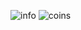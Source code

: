 ![info](https://github.com/user-attachments/assets/8d248ff9-fb38-4644-868a-1fa2fa96042e)
![coins](https://github.com/user-attachments/assets/f3147110-93f5-49e7-85dd-b9428763cda6)
